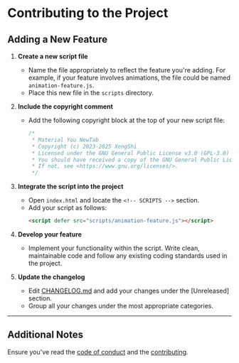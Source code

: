 # Contributing to the Project

## Adding a New Feature

1. **Create a new script file**
    - Name the file appropriately to reflect the feature you're adding. For example, if your feature involves animations, the file could be named `animation-feature.js`.
    - Place this new file in the `scripts` directory.

2. **Include the copyright comment**
    - Add the following copyright block at the top of your new script file:
      ```javascript
      /* 
       * Material You NewTab
       * Copyright (c) 2023-2025 XengShi
       * Licensed under the GNU General Public License v3.0 (GPL-3.0)
       * You should have received a copy of the GNU General Public License along with this program. 
       * If not, see <https://www.gnu.org/licenses/>.
       */
      ```  

3. **Integrate the script into the project**
    - Open `index.html` and locate the `<!-- SCRIPTS -->` section.
    - Add your script as follows:
      ```html
      <script defer src="scripts/animation-feature.js"></script>
      ```

4. **Develop your feature**
    - Implement your functionality within the script. Write clean, maintainable code and follow any existing coding standards used in the project.

5. **Update the changelog**
    - Edit [CHANGELOG.md](https://github.com/XengShi/materialYouNewTab/blob/main/CHANGELOG.md) and add your changes under the [Unreleased] section.
    - Group all your changes under the most appropriate categories.

---

## Additional Notes
Ensure you've read the [code of conduct](../CODE_OF_CONDUCT.md) and the [contributing](../CONTRIBUTING.md).
